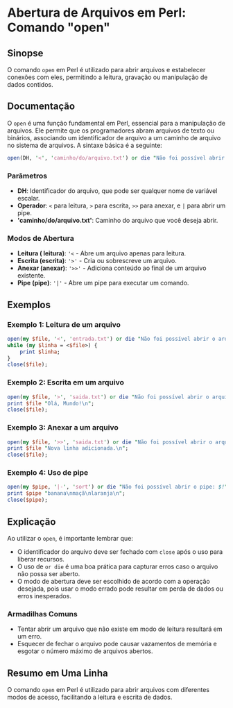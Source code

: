 <!--
Meta Description: # Abertura de Arquivos em Perl: Comando "open" ## Sinopse O comando `open` em Perl é utilizado para abrir arquivos e estabelecer conexões com eles, pe...
Meta Keywords: arquivo, para, open, abrir, perl
-->

# Abertura de Arquivos em Perl: Comando "open"

## Sinopse
O comando `open` em Perl é utilizado para abrir arquivos e estabelecer conexões com eles, permitindo a leitura, gravação ou manipulação de dados contidos.

## Documentação
O `open` é uma função fundamental em Perl, essencial para a manipulação de arquivos. Ele permite que os programadores abram arquivos de texto ou binários, associando um identificador de arquivo a um caminho de arquivo no sistema de arquivos. A sintaxe básica é a seguinte:

```perl
open(DH, '<', 'caminho/do/arquivo.txt') or die "Não foi possível abrir o arquivo: $!";
```

### Parâmetros
- **DH**: Identificador do arquivo, que pode ser qualquer nome de variável escalar.
- **Operador**: `<` para leitura, `>` para escrita, `>>` para anexar, e `|` para abrir um pipe.
- **'caminho/do/arquivo.txt'**: Caminho do arquivo que você deseja abrir.

### Modos de Abertura
- **Leitura ( leitura)**: `'<` - Abre um arquivo apenas para leitura.
- **Escrita (escrita)**: `'>'` - Cria ou sobrescreve um arquivo.
- **Anexar (anexar)**: `'>>'` - Adiciona conteúdo ao final de um arquivo existente.
- **Pipe (pipe)**: `'|'` - Abre um pipe para executar um comando.

## Exemplos
### Exemplo 1: Leitura de um arquivo
```perl
open(my $file, '<', 'entrada.txt') or die "Não foi possível abrir o arquivo: $!";
while (my $linha = <$file>) {
    print $linha;
}
close($file);
```

### Exemplo 2: Escrita em um arquivo
```perl
open(my $file, '>', 'saida.txt') or die "Não foi possível abrir o arquivo: $!";
print $file "Olá, Mundo!\n";
close($file);
```

### Exemplo 3: Anexar a um arquivo
```perl
open(my $file, '>>', 'saida.txt') or die "Não foi possível abrir o arquivo: $!";
print $file "Nova linha adicionada.\n";
close($file);
```

### Exemplo 4: Uso de pipe
```perl
open(my $pipe, '|-', 'sort') or die "Não foi possível abrir o pipe: $!";
print $pipe "banana\nmaçã\nlaranja\n";
close($pipe);
```

## Explicação
Ao utilizar o `open`, é importante lembrar que:
- O identificador do arquivo deve ser fechado com `close` após o uso para liberar recursos.
- O uso de `or die` é uma boa prática para capturar erros caso o arquivo não possa ser aberto.
- O modo de abertura deve ser escolhido de acordo com a operação desejada, pois usar o modo errado pode resultar em perda de dados ou erros inesperados.

### Armadilhas Comuns
- Tentar abrir um arquivo que não existe em modo de leitura resultará em um erro.
- Esquecer de fechar o arquivo pode causar vazamentos de memória e esgotar o número máximo de arquivos abertos.

## Resumo em Uma Linha
O comando `open` em Perl é utilizado para abrir arquivos com diferentes modos de acesso, facilitando a leitura e escrita de dados.